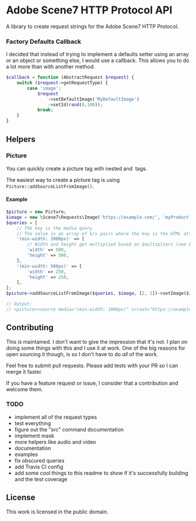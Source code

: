 # Adobe Scene7 HTTP Protocol API #
A library to create request strings for the Adobe Scene7 HTTP Protocol.

### Factory Defaults Callback ##
I decided that instead of trying to implement a defaults setter using an array or an object or something else, I would
use a callback. This allows you to do a lot more than with another method.

```php
$callback = function (AbstractRequest $request) {
    switch ($request->getRequestType) {
        case 'image':
            $request
                ->setDefaultImage('MyDefaultImage')
                ->setId(rand(0,100));
            break;
    }
}
```

## Helpers ##

### Picture ###
You can quickly create a picture tag with nested <source> and <img> tags.

The easiest way to create a picture tag is using `Picture::addSourceListFromImage()`.

#### Example ####
```php
$picture = new Picture;
$image = new \Scene7\Requests\Image('https://example.com/', 'myProduct');
$queries = [
    // The key is the media query
    // The value is an array of k/v pairs where the key is the HTML attribute you want to set
    '(min-width: 1000px)' => [
        // Width and height get multiplied based on $multipliers (see below)
        'width' => 500,
        'height' => 500,
    ],
    '(min-width: 500px)' => [
        'width' => 250,
        'height' => 250,
    ],
];
$picture->addSourceListFromImage($queries, $image, [2, 1])->setImage($image);

// Output:
// <picture><source media="(min-width: 1000px)" srcset="https://example.com/myProduct?wid=1000&hei=1000 2x,https://example.com/myProduct?wid=500&hei=500 1x,"><source media="(min-width: 500px)" srcset="https://example.com/myProduct?wid=500&hei=500 2x,https://example.com/myProduct?wid=250&hei=250 1x,"><img src="https://example.com/myProduct?" alt=""></picture>
```

## Contributing ##
This _is_ maintained. I don't want to give the impression that it's not. I plan on doing some things with this and I use
it at work. One of the big reasons for open sourcing it though, is so I don't have to do _all_ of the work.

Feel free to submit pull requests. Please add tests with your PR so I can merge it faster.

If you have a feature request or issue, I consider that a contribution and welcome them.

### TODO ###
* implement all of the request types
* test everything
* figure out the "src" command documentation
* implement mask
* more helpers like audio and video
* documentation
* examples
* fix obscured queries
* add Travis CI config
* add some cool things to this readme to show if it's successfully building and the test coverage


## License ##
This work is licensed in the public domain.